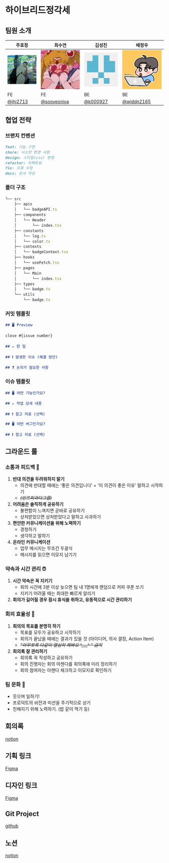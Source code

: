 # 하이브리드정각세

## 팀원 소개

| 주효정                      | 최수연                      | 김성진                      | 배정우                      |
| --------------------------- | --------------------------- | --------------------------- | --------------------------- |
| ![alt text](images/jhj.png) | ![alt text](images/csy.png) | ![alt text](images/ksj.png) | ![alt text](images/bjw.png) |
| FE                          | FE                          | BE                          | BE                          |
| [@jhj2713](https://github.com/jhj2713)       | [@sooyeoniya](https://github.com/sooyeoniya)       | [@k000927](https://github.com/k000927)                    | [@wjddn2165](https://github.com/wjddn2165)                |

## 협업 전략

### 브랜치 컨벤션

```md
feat: 기능 구현
chore: 사소한 변경 사항
design: 스타일(css) 변경
refactor: 리팩토링
fix: 오류 수정
docs: 문서 작성
```

### 폴더 구조

```jsx
└── src
    ├── apis
    │   └── badgeAPI.ts
    ├── components
    │   └── Header
    │       └── index.tsx
    ├── constants
    │   └── log.ts
    │   └── color.ts
    ├── contexts
    │   └── badgeContext.tsx
    ├── hooks
    │   └── useFetch.tsx
    ├── pages
    │   └── Main
    │       └── index.tsx
    ├── types
    │   └── badge.ts
    └── utils
        └── badge.ts
```

### 커밋 템플릿

```md
## 🖥️ Preview

close #{issue number}

## ✏️ 한 일

## ❗️ 발생한 이슈 (해결 방안)

## ❓ 논의가 필요한 사항
```

### 이슈 템플릿

```md
## 🖥️ 어떤 기능인가요?

## ✏️ 작업 상세 내용

## ❗️ 참고 자료 (선택)
```

```md
## 🖥️ 어떤 버그인가요?

## ❗️ 참고 자료 (선택)
```

## 그라운드 룰

### 소통과 피드백 💬

1. **반대 의견을 두려워하지 말기**
   - 의견에 반대할 때에는 ‘좋은 의견입니다’ + ‘이 의견이 좋은 이유’ 말하고 시작하기
   - _~~(인프피과다그룹)~~_
2. **어려움은 솔직하게 공유하기**
   - 불편함이 느껴지면 곧바로 공유하기
   - 상처받았으면 상처받았다고 말하고 사과하기
3. **편안한 커뮤니케이션을 위해 노력하기**
   - 경청하기
   - 생각하고 말하기
4. **온라인 커뮤니케이션**
   - 업무 메시지는 무조건 두괄식
   - 메시지를 읽으면 이모지 남기기

### 약속과 시간 관리 ⏰

1. **시간 약속은 꼭 지키기**
   - 회의 시간에 3분 이상 늦으면 팀 내 1명에게 랜덤으로 커피 쿠폰 쏘기
   - 지키기 어려울 때는 최대한 빠르게 알리기
2. **회의가 길어질 경우 잠시 휴식을 취하고, 유동적으로 시간 관리하기**

### 회의 효율성 📄

1. **회의의 목표를 분명히 하기**
   - 목표를 모두가 공유하고 시작하기
   - 회의가 끝났을 때에는 결과가 있을 것 (아이디어, 의사 결정, Action Item)
   - _~~"아무쪼록 다같이 열심히 해봐요 ^\_\_\_^ ” 금지~~_
2. **회의록 잘 관리하기**
   - 회의록 꼭 작성하고 공유하기
   - 회의 진행자는 회의 아젠다를 회의록에 미리 정리하기
   - 회의 참여자는 아젠다 체크하고 이모지로 확인하기

### 팀 문화 🥰

- 웃으며 일하기!
- 프로덕트의 비전과 미션을 주기적으로 상기
- 친해지기 위해 노력하기. (밥 같이 먹기 등)

## 회의록

[notion](https://www.notion.so/bside/0bdf55edcf9f417b8536803cac02339d)

## 기획 링크

[Figma](https://www.figma.com/design/RjcSZf0akqXegZpLM400IJ/Handoff_%ED%95%98%EC%9D%B4%EB%B8%8C%EB%A6%AC%EB%93%9C%EC%A0%95%EA%B0%81%EC%84%B8?node-id=0-1&t=k82334z7qujXpsBD-1)

## 디자인 링크

[Figma](https://www.figma.com/design/rt4g2VwFF4icjxvj7ZFG0W/Design?node-id=39-21&t=zY12rmKl2QrujAhA-1)

## Git Project

[github](https://github.com/orgs/softeerbootcamp4th/projects/8)

## 노션
[notion](https://www.notion.so/bside/0f847f8e83e9423394eeb95e460a0840?pvs=4)

